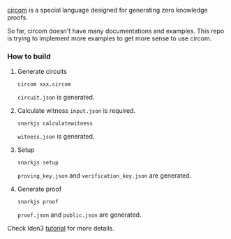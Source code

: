 [circom](https://github.com/iden3/circom) is a special language designed for generating zero knowledge proofs.

So far, circom doesn't have many documentations and examples. This repo is trying to implement more examples to get more sense to use circom.

### How to build
1. Generate circuits
   ```
   circom xxx.circom
   ```
   `circuit.json` is generated.

2. Calculate witness
   `input.json` is required.
   ```
   snarkjs calculatewitness
   ```
   `witness.json` is generated.

3. Setup
   ```
   snarkjs setup
   ```
   `proving_key.json` and `verification_key.json` are generated.

4. Generate proof
   ```
   snarkjs proof
   ```
   `proof.json` and `public.json` are generated.

Check Iden3 [tutorial](https://github.com/iden3/circom/blob/master/TUTORIAL.md) for more details.
